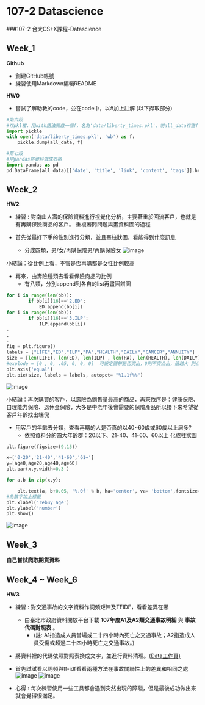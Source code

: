 # 107-2 Datascience
###107-2 台大CS+X課程-Datascience


## Week_1
__Github__
* 創建GitHub帳號
* 練習使用Markdown編輯README

__HW0__
* 嘗試了解助教的code，並在code中，以#加上註解
(以下擷取部分)
```python
#第六段
#存pkl檔，用with語法開啟一個f，名為'data/liberty_times.pkl'，將all_data存進f
import pickle 
with open('data/liberty_times.pkl', 'wb') as f:
    pickle.dump(all_data, f)

#第七段
#用pandas將資料做成表格
import pandas as pd
pd.DataFrame(all_data)[['date', 'title', 'link', 'content', 'tags']].head()
```

## Week_2
__HW2__
* 練習 : 對南山人壽的保險資料進行視覺化分析，主要著重於回流客戶，也就是有再購保險商品的客戶。
重複著問問題與畫資料圖的過程

* 首先從最好下手的性別進行分類，並且畫柱狀圖，看能得到什麼訊息
   * 分成四類，男/女/再購保險男/再購保險女
![image](https://github.com/pumpkinlinlin/Datascience/blob/master/hw1/graph/再購男女人數.png)

小結論：從比例上看，不管是否再購都是女性比例較高

* 再來，由壽險種類去看看保險商品的比例
   * 有八類，分別append到各自的list再畫圓餅圖
```python
for i in range(len(bb)):
        if bb[i][16]=='2.ED':
            ED.append(bb[i])
for i in range(len(bb)):
        if bb[i][16]=='3.ILP':
            ILP.append(bb[i])
.
.
.
fig = plt.figure()
labels = ["LIFE","ED","ILP","PA","HEALTH","DAILY","CANCER","ANNUITY"]
size = [len(LIFE), len(ED), len(ILP) , len(PA), len(HEALTH), len(DAILY),len(CANCER),len(ANNUITY)]
#explode = [0 , 0, .05, 0, 0, 0]  可設定圓餅是否突出，0則不突凸出，值越大 則凸出越大
plt.axis('equal')
plt.pie(size, labels = labels, autopct= "%1.1f%%")
```
![image](https://github.com/pumpkinlinlin/Datascience/blob/master/hw1/graph/保險類別.png)

小結論：再次購買的客戶，以壽險為銷售量最高的商品，再來依序是：健康保險、自理能力保險、退休金保險，大多是中老年後會需要的保險產品所以接下來希望從客戶年齡找出端倪

* 用客戶的年齡去分類，查看再購的人是否真的以40~60歲或60歲以上居多?
   * 依照資料分的四大年齡群：20以下、21-40、41-60、60以上 化成柱狀圖
```python
plt.figure(figsize=(9,15))

x=['0-20','21-40','41-60','61+']
y=[age0,age20,age40,age60]
plt.bar(x,y,width=0.3 )

for a,b in zip(x,y):

    plt.text(a, b+0.05, '%.0f' % b, ha='center', va= 'bottom',fontsize=7)
#為數字加上標籤
plt.xlabel('rebuy age')
plt.ylabel('number')
plt.show()
```
![image](https://github.com/pumpkinlinlin/Datascience/blob/master/hw1/graph/購買年齡.png)

## Week_3
__自己嘗試爬取期貨資料__



## Week_4 ~ Week_6
__HW3__

* 練習 : 對交通事故的文字資料作詞頻矩陣及TFIDF，看看差異在哪
	* 由臺北市政府資料開放平台下載 **107年度A1及A2類交通事故明細** 與 **事故代碼對照表** 。
		* (註: A1指造成人員當場或二十四小時內死亡之交通事故；A2指造成人員受傷或超過二十四小時死亡之交通事故。)
* 將資料裡的代碼依照對照表換成文字，並進行資料清理。[(Data工作頁)](https://docs.google.com/spreadsheets/d/1A3V6ncj7VLNDiDkchaYPIYmqrA0trkEj8L-tHoaAyZs/edit?usp=sharing)
* 首先試試看以詞頻與tf-idf看看兩種方法在事故關聯性上的差異和相同之處
![image](https://github.com/pumpkinlinlin/Datascience/blob/master/hw4-hw6/tfidf.png)
![image](https://github.com/pumpkinlinlin/Datascience/blob/master/hw4-hw6/wcm.png)

* 心得 : 每次練習使用一些工具都會遇到突然出現的障礙，但是最後成功做出來就會覺得很滿足。
